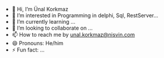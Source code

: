 - 👋 Hi, I’m Ünal Korkmaz
- 👀 I’m interested in Programming in delphi, Sql, RestServer...
- 🌱 I’m currently learning ...
- 💞️ I’m looking to collaborate on ...
- 📫 How to reach me by unal.korkmaz@nisvin.com
- 😄 Pronouns: He/him
- ⚡ Fun fact: ...

<!---
UnalKorkmazNisvin/UnalKorkmazNisvin is a ✨ special ✨ repository because its `README.md` (this file) appears on your GitHub profile.
You can click the Preview link to take a look at your changes.
--->
